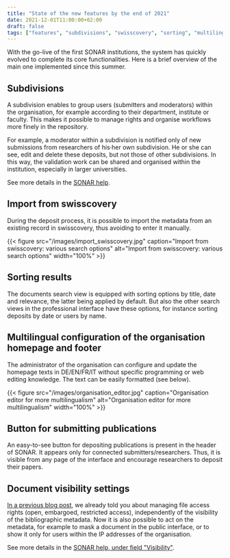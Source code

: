```yaml
---
title: "State of the new features by the end of 2021"
date: 2021-12-01T11:00:00+02:00
draft: false
tags: ["features", "subdivisions", "swisscovery", "sorting", "multilingual"]
---
```


With the go-live of the first SONAR institutions, the system has quickly evolved to complete its core functionalities. Here is a brief overview of the main one implemented since this summer.

<!--more-->

## Subdivisions

A subdivision enables to group users (submitters and moderators) within the organisation, for example according to their department, institute or faculty. This makes it possible to manage rights and organise workflows more finely in the repository.

For example, a moderator within a subdivision is notified only of new submissions from researchers of his·her own subdivision. He or she can see, edit and delete these deposits, but not those of other subdivisions. In this way, the validation work can be shared and organised within the institution, especially in larger universities.

See more details in the [SONAR help](https://sonar.ch/help/subdivisions/).

## Import from swisscovery

During the deposit process, it is possible to import the metadata from an existing record in swisscovery, thus avoiding to enter it manually.

{{< figure src="/images/import_swisscovery.jpg" caption="Import from swisscovery: various search options" alt="Import from swisscovery: various search options" width="100%" >}}

## Sorting results

The documents search view is equipped with sorting options by title, date and relevance, the latter being applied by default. But also the other search views in the professional interface have these options, for instance sorting deposits by date or users by name.

## Multilingual configuration of the organisation homepage and footer

The administrator of the organisation can configure and update the homepage texts in DE/EN/FR/IT without specific programming or web editing knowledge. The text can be easily formatted (see below).

{{< figure src="/images/organisation_editor.jpg" caption="Organisation editor for more multilingualism" alt="Organisation editor for more multilingualism" width="100%" >}}

## Button for submitting publications

An easy-to-see button for depositing publications is present in the header of SONAR. It appears only for connected submitters/researchers. Thus, it is visible from any page of the interface and encourage researchers to deposit their papers.

## Document visibility settings

[In a previous blog post](/post/autumn-tests-and-new-features/#new-features), we already told you about managing file access rights (open, embargoed, restricted access), independently of the visibility of the bibliographic metadata. Now it is also possible to act on the metadata, for example to mask a document in the public interface, or to show it only for users within the IP addresses of the organisation.

See more details in the [SONAR help, under field "Visibility"](https://sonar.ch/help/document_fields_en/).